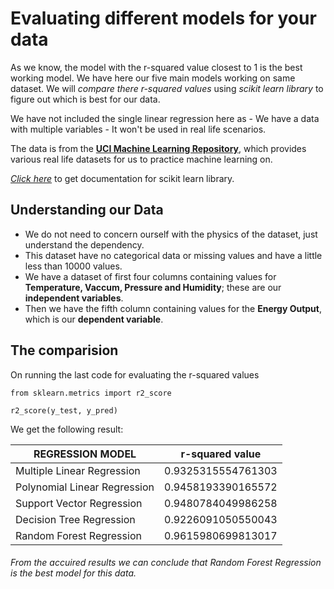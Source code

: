 # Evaluating different models for your data

As we know, the model with the r-squared value closest to 1 is the best working model. We have here our five main models working on same dataset. We will *compare there r-squared values* using *scikit learn library* to figure out which is best for our data.

We have not included the single linear regression here as
	- We have a data with multiple variables
	- It won't be used in real life scenarios.

The data is from the [**UCI Machine Learning Repository**](https://archive.ics.uci.edu/ml/index.php), which provides various real life datasets for us to practice machine learning on.

[*Click here*](https://scikit-learn.org/stable/modules/classes.html) to get documentation for scikit learn library.

## Understanding our Data

- We do not need to concern ourself with the physics of the dataset, just understand the dependency.
- This dataset have no categorical data or missing values and have a little less than 10000 values.
- We have a dataset of first four columns containing values for **Temperature, Vaccum, Pressure and Humidity**; these are our **independent variables**.
- Then we have the fifth column containing values for the **Energy Output**, which is our **dependent variable**.

## The comparision

On running the last code for evaluating the r-squared values

`from sklearn.metrics import r2_score`

`r2_score(y_test, y_pred)`


We get the following result:

| REGRESSION MODEL             | r-squared value    |
|------------------------------|--------------------|
| Multiple Linear Regression   | 0.9325315554761303 |
| Polynomial Linear Regression | 0.9458193390165572 |
| Support Vector Regression    | 0.9480784049986258 |
| Decision Tree Regression     | 0.9226091050550043 |
| Random Forest Regression     | 0.9615980699813017 |

###### From the accuired results we can conclude that Random Forest Regression is the best model for this data.
